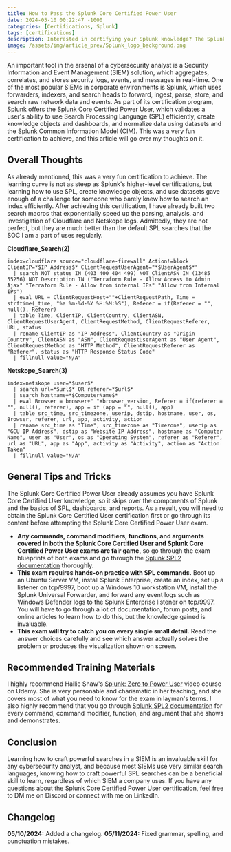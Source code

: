 ```yaml
---
title: How to Pass the Splunk Core Certified Power User
date: 2024-05-10 00:22:47 -1000
categories: [Certifications, Splunk]
tags: [certifications]
description: Interested in certifying your Splunk knowledge? The Splunk Core Certified Power User certification is an excellent certification to start with.
image: /assets/img/article_prev/Splunk_logo_background.png
---
```


An important tool in the arsenal of a cybersecurity analyst is a Security Information and Event Management (SIEM) solution, which aggregates, correlates, and stores security logs, events, and messages in real-time. One of the most popular SIEMs in corporate environments is Splunk, which uses forwarders, indexers, and search heads to forward, ingest, parse, store, and search raw network data and events. As part of its certification program, Splunk offers the Splunk Core Certified Power User, which validates a user's ability to use Search Processing Language (SPL) efficiently, create knowledge objects and dashboards, and normalize data using datasets and the Splunk Common Information Model (CIM). This was a very fun certification to achieve, and this article will go over my thoughts on it.

## Overall Thoughts

As already mentioned, this was a very fun certification to achieve. The learning curve is not as steep as Splunk's higher-level certifications, but learning how to use SPL, create knowledge objects, and use datasets gave enough of a challenge for someone who barely knew how to search an index efficiently. After achieving this certification, I have already built two search macros that exponentially speed up the parsing, analysis, and investigation of Cloudflare and Netskope logs. Admittedly, they are not perfect, but they are much better than the default SPL searches that the SOC I am a part of uses regularly.

**Cloudflare_Search(2)**
```
index=cloudflare source="cloudflare-firewall" Action!=block ClientIP=*$IP_Address$* ClientRequestUserAgent="*$UserAgent$*"
  | search NOT status IN (403 400 404 499) NOT ClientASN IN (13485 55256) NOT Description IN ("Terraform Rule - Allow Access to Admin Ajax" "Terraform Rule - Allow from internal IPs" "Allow from Internal IPs")
  | eval URL = ClientRequestHost+""+ClientRequestPath, Time = strftime(_time, "%a %m-%d-%Y %H:%M:%S"), Referer = if(Referer = "", null(), Referer)
  | table Time, ClientIP, ClientCountry, ClientASN, ClientRequestUserAgent, ClientRequestMethod, ClientRequestReferer, URL, status
  | rename ClientIP as "IP Address", ClientCountry as "Origin Country", ClientASN as "ASN", ClientRequestUserAgent as "User Agent", ClientRequestMethod as "HTTP Method", ClientRequestReferer as "Referer", status as "HTTP Response Status Code"
  | fillnull value="N/A"
```

**Netskope_Search(3)**
```
index=netskope user=*$user$*
  | search url=*$url$* OR referer=*$url$*
  | search hostname=*$ComputerName$*
  | eval Browser = browser+" "+browser_version, Referer = if(referer = "", null(), referer), app = if (app = "", null(), app)
  | table src_time, src_timezone, userip, dstip, hostname, user, os, Browser, referer, url, app, activity, action
  | rename src_time as "Time", src_timezone as "Timezone", userip as "GCU IP Address", dstip as "Website IP Address", hostname as "Computer Name", user as "User", os as "Operating System", referer as "Referer", url as "URL", app as "App", activity as "Activity", action as "Action Taken"
  | fillnull value="N/A"
```

## General Tips and Tricks

The Splunk Core Certified Power User already assumes you have Splunk Core Certified User knowledge, so it skips over the components of Splunk and the basics of SPL, dashboards, and reports. As a result, you will need to obtain the Splunk Core Certified User certification first or go through its content before attempting the Splunk Core Certified Power User exam.
- **Any commands, command modifiers, functions, and arguments covered in both the Splunk Core Certified User and Splunk Core Certified Power User exams are fair game,** so go through the exam blueprints of both exams and go through the [Splunk SPL2 documentation](https://docs.splunk.com/Documentation/SCS/current/SearchReference/Introduction) thoroughly.
- **This exam requires hands-on practice with SPL commands.** Boot up an Ubuntu Server VM, install Splunk Enterprise, create an index, set up a listener on tcp/9997, boot up a Windows 10 workstation VM, install the Splunk Universal Forwarder, and forward any event logs such as Windows Defender logs to the Splunk Enterprise listener on tcp/9997. You will have to go through a lot of documentation, forum posts, and online articles to learn how to do this, but the knowledge gained is invaluable.
- **This exam will try to catch you on every single small detail.** Read the answer choices carefully and see which answer actually solves the problem or produces the visualization shown on screen.

## Recommended Training Materials

I highly recommend Hailie Shaw's [Splunk: Zero to Power User](https://www.udemy.com/course/splunk-zero-to-power-user/) video course on Udemy. She is very personable and charismatic in her teaching, and she covers most of what you need to know for the exam in layman's terms. I also highly recommend that you go through [Splunk SPL2 documentation](https://docs.splunk.com/Documentation/SCS/current/SearchReference/Introduction) for every command, command modifier, function, and argument that she shows and demonstrates.

## Conclusion

Learning how to craft powerful searches in a SIEM is an invaluable skill for any cybersecurity analyst, and because most SIEMs use very similar search languages, knowing how to craft powerful SPL searches can be a beneficial skill to learn, regardless of which SIEM a company uses. If you have any questions about the Splunk Core Certified Power User certification, feel free to DM me on Discord or connect with me on LinkedIn.

## Changelog

**05/10/2024:** Added a changelog.
**05/11/2024:** Fixed grammar, spelling, and punctuation mistakes.
